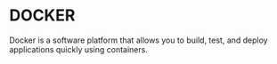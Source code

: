 # DOCKER
Docker is a software platform that allows you to build, test, and deploy applications quickly using containers. 
